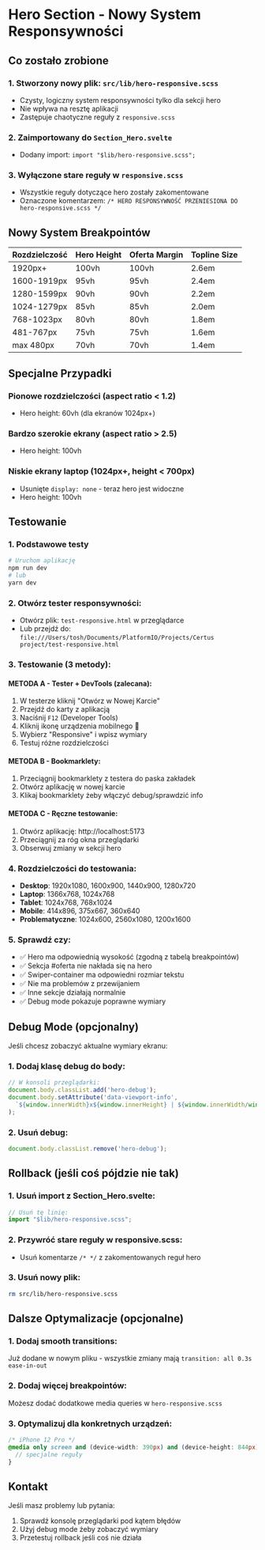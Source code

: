 # Hero Section - Nowy System Responsywności

## Co zostało zrobione

### 1. Stworzony nowy plik: `src/lib/hero-responsive.scss`
- Czysty, logiczny system responsywności tylko dla sekcji hero
- Nie wpływa na resztę aplikacji
- Zastępuje chaotyczne reguły z `responsive.scss`

### 2. Zaimportowany do `Section_Hero.svelte`
- Dodany import: `import "$lib/hero-responsive.scss";`

### 3. Wyłączone stare reguły w `responsive.scss`
- Wszystkie reguły dotyczące hero zostały zakomentowane
- Oznaczone komentarzem: `/* HERO RESPONSYWNOŚĆ PRZENIESIONA DO hero-responsive.scss */`

## Nowy System Breakpointów

| Rozdzielczość | Hero Height | Oferta Margin | Topline Size |
|---------------|-------------|---------------|--------------|
| 1920px+ | 100vh | 100vh | 2.6em |
| 1600-1919px | 95vh | 95vh | 2.4em |
| 1280-1599px | 90vh | 90vh | 2.2em |
| 1024-1279px | 85vh | 85vh | 2.0em |
| 768-1023px | 80vh | 80vh | 1.8em |
| 481-767px | 75vh | 75vh | 1.6em |
| max 480px | 70vh | 70vh | 1.4em |

## Specjalne Przypadki

### Pionowe rozdzielczości (aspect ratio < 1.2)
- Hero height: 60vh (dla ekranów 1024px+)

### Bardzo szerokie ekrany (aspect ratio > 2.5)  
- Hero height: 100vh

### Niskie ekrany laptop (1024px+, height < 700px)
- Usunięte `display: none` - teraz hero jest widoczne
- Hero height: 100vh

## Testowanie

### 1. Podstawowe testy
```bash
# Uruchom aplikację
npm run dev
# lub
yarn dev
```

### 2. Otwórz tester responsywności:
- Otwórz plik: `test-responsive.html` w przeglądarce
- Lub przejdź do: `file:///Users/tosh/Documents/PlatformIO/Projects/Certus project/test-responsive.html`

### 3. Testowanie (3 metody):

#### METODA A - Tester + DevTools (zalecana):
1. W testerze kliknij "Otwórz w Nowej Karcie"
2. Przejdź do karty z aplikacją
3. Naciśnij `F12` (Developer Tools)
4. Kliknij ikonę urządzenia mobilnego 📱
5. Wybierz "Responsive" i wpisz wymiary
6. Testuj różne rozdzielczości

#### METODA B - Bookmarklety:
1. Przeciągnij bookmarklety z testera do paska zakładek
2. Otwórz aplikację w nowej karcie
3. Klikaj bookmarklety żeby włączyć debug/sprawdzić info

#### METODA C - Ręczne testowanie:
1. Otwórz aplikację: http://localhost:5173
2. Przeciągnij za róg okna przeglądarki
3. Obserwuj zmiany w sekcji hero

### 4. Rozdzielczości do testowania:
- **Desktop**: 1920x1080, 1600x900, 1440x900, 1280x720
- **Laptop**: 1366x768, 1024x768
- **Tablet**: 1024x768, 768x1024
- **Mobile**: 414x896, 375x667, 360x640
- **Problematyczne**: 1024x600, 2560x1080, 1200x1600

### 5. Sprawdź czy:
- ✅ Hero ma odpowiednią wysokość (zgodną z tabelą breakpointów)
- ✅ Sekcja #oferta nie nakłada się na hero
- ✅ Swiper-container ma odpowiedni rozmiar tekstu
- ✅ Nie ma problemów z przewijaniem
- ✅ Inne sekcje działają normalnie
- ✅ Debug mode pokazuje poprawne wymiary

## Debug Mode (opcjonalny)

Jeśli chcesz zobaczyć aktualne wymiary ekranu:

### 1. Dodaj klasę debug do body:
```javascript
// W konsoli przeglądarki:
document.body.classList.add('hero-debug');
document.body.setAttribute('data-viewport-info', 
  `${window.innerWidth}x${window.innerHeight} | ${window.innerWidth/window.innerHeight > 2.5 ? 'wide' : window.innerWidth/window.innerHeight < 1.2 ? 'tall' : 'normal'}`
);
```

### 2. Usuń debug:
```javascript
document.body.classList.remove('hero-debug');
```

## Rollback (jeśli coś pójdzie nie tak)

### 1. Usuń import z Section_Hero.svelte:
```typescript
// Usuń tę linię:
import "$lib/hero-responsive.scss";
```

### 2. Przywróć stare reguły w responsive.scss:
- Usuń komentarze `/* */` z zakomentowanych reguł hero

### 3. Usuń nowy plik:
```bash
rm src/lib/hero-responsive.scss
```

## Dalsze Optymalizacje (opcjonalne)

### 1. Dodaj smooth transitions:
Już dodane w nowym pliku - wszystkie zmiany mają `transition: all 0.3s ease-in-out`

### 2. Dodaj więcej breakpointów:
Możesz dodać dodatkowe media queries w `hero-responsive.scss`

### 3. Optymalizuj dla konkretnych urządzeń:
```scss
/* iPhone 12 Pro */
@media only screen and (device-width: 390px) and (device-height: 844px) {
  // specjalne reguły
}
```

## Kontakt

Jeśli masz problemy lub pytania:
1. Sprawdź konsolę przeglądarki pod kątem błędów
2. Użyj debug mode żeby zobaczyć wymiary
3. Przetestuj rollback jeśli coś nie działa